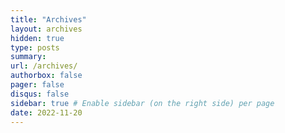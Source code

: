 ```yaml
---
title: "Archives"
layout: archives
hidden: true
type: posts
summary: 
url: /archives/
authorbox: false
pager: false
disqus: false
sidebar: true # Enable sidebar (on the right side) per page
date: 2022-11-20
---
```

